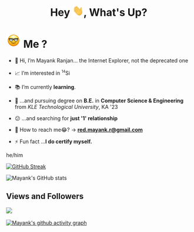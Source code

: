 <h1 align="center"> Hey <img src="https://github.com/itsMeBuddy/itsMeBuddy/blob/main/wave.gif" width="30px" height="30px" />, What's Up? </h1>

# <img src="https://github.com/itsMeBuddy/itsMeBuddy/blob/main/Gif_.gif" width="40px" height="40px" /> Me ?

- 👋 Hi, I’m Mayank Ranjan... the Internet Explorer, not the deprecated one

- 📈 I’m interested in <sup><small>14</small></sup>Si

- 📚 I’m currently **learning**.

- 🥱 ...and pursuing degree on **B.E.** in **Computer Science & Engineering** from _KLE Technological University_, KA '23

- 😕 ...and searching for **just '1' relationship**

- 📮 How to reach me😂? -> **red.mayank.r@gmail.com**

- ⚡ Fun fact ...**I do certify myself.**

he/him

[![GitHub Streak](https://github-readme-streak-stats.herokuapp.com?user=itsMeBuddy&theme=github-dark-blue&hide_border=true&date_format=M%20j%5B%2C%20Y%5D&background=00000000)](https://git.io/streak-stats)

![Mayank's GitHub stats](https://github-readme-stats.vercel.app/api?username=itsMeBuddy&show_icons=true&theme=radical)

## Views and Followers

<a href="https://github.com/itsMeBuddy/">
    <img src="https://komarev.com/ghpvc/?username=itsMeBuddy">
</a>

[![Mayank's github activity graph](https://activity-graph.herokuapp.com/graph?username=itsMeBuddy&theme=github)](https://github.com/ashutosh00710/github-readme-activity-graph)
